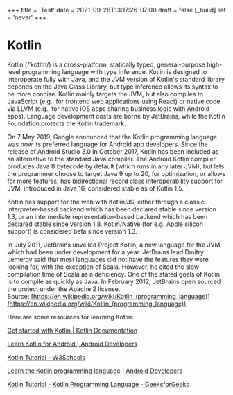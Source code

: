+++
title = 'Test'
date = 2021-09-28T13:17:26-07:00
draft = false
[_build]
  list = 'never'
+++

Kotlin
======




Kotlin (/ˈkɒtlɪn/) is a cross-platform, statically typed, general-purpose high-level programming language with type inference. Kotlin is designed to interoperate fully with Java, and the JVM version of Kotlin's standard library depends on the Java Class Library,
but type inference allows its syntax to be more concise. Kotlin mainly targets the JVM, but also compiles to JavaScript (e.g., for frontend web applications using React) or native code via LLVM (e.g., for native iOS apps sharing business logic with Android apps). Language development costs are borne by JetBrains, while the Kotlin Foundation protects the Kotlin trademark.

On 7 May 2019, Google announced that the Kotlin programming language was now its preferred language for Android app developers. Since the release of Android Studio 3.0 in October 2017, Kotlin has been included as an alternative to the standard Java compiler. The Android Kotlin compiler produces Java 8 bytecode by default (which runs in any later JVM), but lets the programmer choose to target Java 9 up to 20, for optimization, or allows for more features; has bidirectional record class interoperability support for JVM, introduced in Java 16, considered stable as of Kotlin 1.5.

Kotlin has support for the web with Kotlin/JS, either through a classic interpreter-based backend which has been declared stable since version 1.3, or an intermediate representation-based backend which has been declared stable since version 1.8. Kotlin/Native (for e.g. Apple silicon support) is considered beta since version 1.3.

In July 2011, JetBrains unveiled Project Kotlin, a new language for the JVM, which had been under development for a year. JetBrains lead Dmitry Jemerov said that most languages did not have the features they were looking for, with the exception of Scala. However, he cited the slow compilation time of Scala as a deficiency. One of the stated goals of Kotlin is to compile as quickly as Java. In February 2012, JetBrains open sourced the project under the Apache 2 license.  
Source: [https://en.wikipedia.org/wiki/Kotlin_(programming_language)](https://en.wikipedia.org/wiki/Kotlin_(programming_language))

Here are some resources for learning Kotlin:

[Get started with Kotlin | Kotlin Documentation](https://kotlinlang.org/docs/getting-started.html)

[Learn Kotlin for Android | Android Developers](https://developer.android.com/kotlin/campaign/learn)

[Kotlin Tutorial - W3Schools](https://www.w3schools.com/kotlin/index.php)

[Learn the Kotlin programming language | Android Developers](https://developer.android.com/kotlin/learn)

[Kotlin Tutorial - Kotlin Programming Language - GeeksforGeeks](https://www.geeksforgeeks.org/kotlin-programming-language/)
